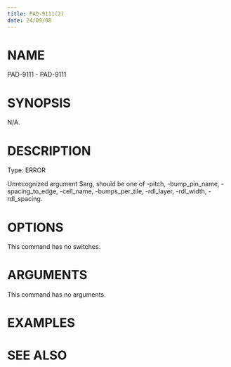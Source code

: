 ```yaml
---
title: PAD-9111(2)
date: 24/09/08
---
```


# NAME

PAD-9111 - PAD-9111

# SYNOPSIS

N/A.

# DESCRIPTION

Type: ERROR

Unrecognized argument $arg, should be one of -pitch, -bump_pin_name, -spacing_to_edge, -cell_name, -bumps_per_tile, -rdl_layer, -rdl_width, -rdl_spacing.

# OPTIONS

This command has no switches.

# ARGUMENTS

This command has no arguments.

# EXAMPLES

# SEE ALSO
